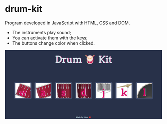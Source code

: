 # drum-kit

Program developed in JavaScript with HTML, CSS and DOM.

* The instruments play sound;
* You can activate them with the keys;
* The buttons change color when clicked.

<img src="https://github.com/rharcosta/drum-kit/blob/main/images/drum_image.png" />
